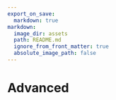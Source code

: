 ```yaml
---
export_on_save:
  markdown: true
markdown:
  image_dir: assets
  path: README.md
  ignore_from_front_matter: true
  absolute_image_path: false
---
```

# Advanced